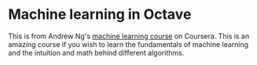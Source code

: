 # Machine learning in Octave

This is from Andrew Ng's [machine learning course](https://www.coursera.org/learn/machine-learning/home/welcome) on Coursera. This is an amazing course if you wish to learn the fundamentals of machine learning and the intuition and math behind different algorithms. 